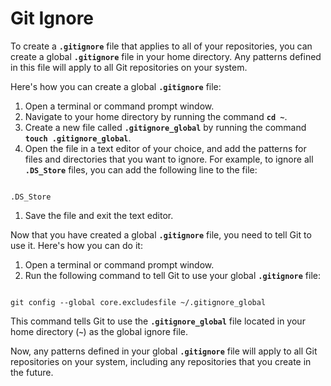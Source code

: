 # Git Ignore

To create a **`.gitignore`** file that applies to all of your repositories, you can create a global **`.gitignore`** file in your home directory. Any patterns defined in this file will apply to all Git repositories on your system.

Here's how you can create a global **`.gitignore`** file:

1. Open a terminal or command prompt window.
2. Navigate to your home directory by running the command **`cd ~`**.
3. Create a new file called **`.gitignore_global`** by running the command **`touch .gitignore_global`**.
4. Open the file in a text editor of your choice, and add the patterns for files and directories that you want to ignore. For example, to ignore all **`.DS_Store`** files, you can add the following line to the file:

```

.DS_Store
```

1. Save the file and exit the text editor.

Now that you have created a global **`.gitignore`** file, you need to tell Git to use it. Here's how you can do it:

1. Open a terminal or command prompt window.
2. Run the following command to tell Git to use your global **`.gitignore`** file:

```

git config --global core.excludesfile ~/.gitignore_global
```

This command tells Git to use the **`.gitignore_global`** file located in your home directory (**`~`**) as the global ignore file.

Now, any patterns defined in your global **`.gitignore`** file will apply to all Git repositories on your system, including any repositories that you create in the future.